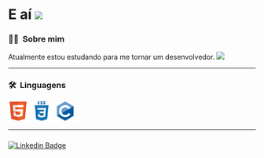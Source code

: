<h1 align="left">E aí  <img src="https://media.giphy.com/media/hvRJCLFzcasrR4ia7z/giphy.gif" width="40"></h1>

### :man_technologist: &nbsp;Sobre mim

Atualmente estou estudando para me tornar um desenvolvedor. <img src="https://media.giphy.com/media/WUlplcMpOCEmTGBtBW/giphy.gif" width="30">

---

### 🛠️ &nbsp;Linguagens

<p>
<img src="https://github.com/devicons/devicon/blob/master/icons/html5/html5-original.svg" title="HTML5" alt="HTML" width="40" height="40"/>&nbsp;
<img src="https://github.com/devicons/devicon/blob/master/icons/css3/css3-plain-wordmark.svg"  title="CSS3" alt="CSS" width="40" height="40"/>&nbsp;
<img src="https://github.com/devicons/devicon/blob/master/icons/c/c-original.svg" title="C" alt="C" width="40" height="40"/>&nbsp;
</p>

---

###
[![Linkedin Badge](https://img.shields.io/badge/-LinkedIn-blue?style=flat&logo=Linkedin&logoColor=white)](https://www.linkedin.com/in/alessandrossousa)


